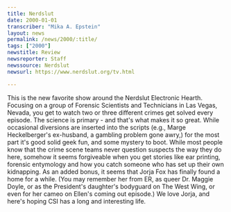 ```yaml
---
title: Nerdslut
date: 2000-01-01
transcriber: "Mika A. Epstein"
layout: news
permalink: /news/2000/:title/
tags: ["2000"]
newstitle: Review
newsreporter: Staff
newssource: Nerdslut
newsurl: https://www.nerdslut.org/tv.html

---
```

This is the new favorite show around the Nerdslut Electronic Hearth. Focusing on a group of Forensic Scientists and Technicians in Las Vegas, Nevada, you get to watch two or three different crimes get solved every episode. The science is primary - and that's what makes it so great. While occasional diversions are inserted into the scripts (e.g., Marge Heckelberger's ex-husband, a gambling problem gone awry,) for the most part it's good solid geek fun, and some mystery to boot. While most people know that the crime scene teams never question suspects the way they do here, somehow it seems forgiveable when you get stories like ear printing, forensic entymology and how you catch someone who has set up their own kidnapping. As an added bonus, it seems that Jorja Fox has finally found a home for a while. (You may remember her from ER, as queer Dr. Maggie Doyle, or as the President's daughter's bodyguard on The West Wing, or even for her cameo on Ellen's coming out episode.) We love Jorja, and here's hoping CSI has a long and interesting life.
